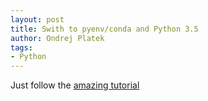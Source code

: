 ```yaml
---
layout: post
title: Swith to pyenv/conda and Python 3.5
author: Ondrej Platek
tags:
- Python
---
```


Just follow the [amazing tutorial](https://godjango.com/96-django-and-python-3-how-to-setup-pyenv-for-multiple-pythons/)
